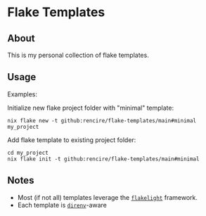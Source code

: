# Flake Templates
## About
This is my personal collection of flake templates.

## Usage
Examples:

Initialize new flake project folder with "minimal" template:
```
nix flake new -t github:rencire/flake-templates/main#minimal my_project
```

Add flake template to existing project folder:
```
cd my_project
nix flake init -t github:rencire/flake-templates/main#minimal
```

## Notes
- Most (if not all) templates leverage the [`flakelight`](https://github.com/nix-community/flakelight) framework.
- Each template is [`direnv`](https://github.com/direnv/direnv)-aware
